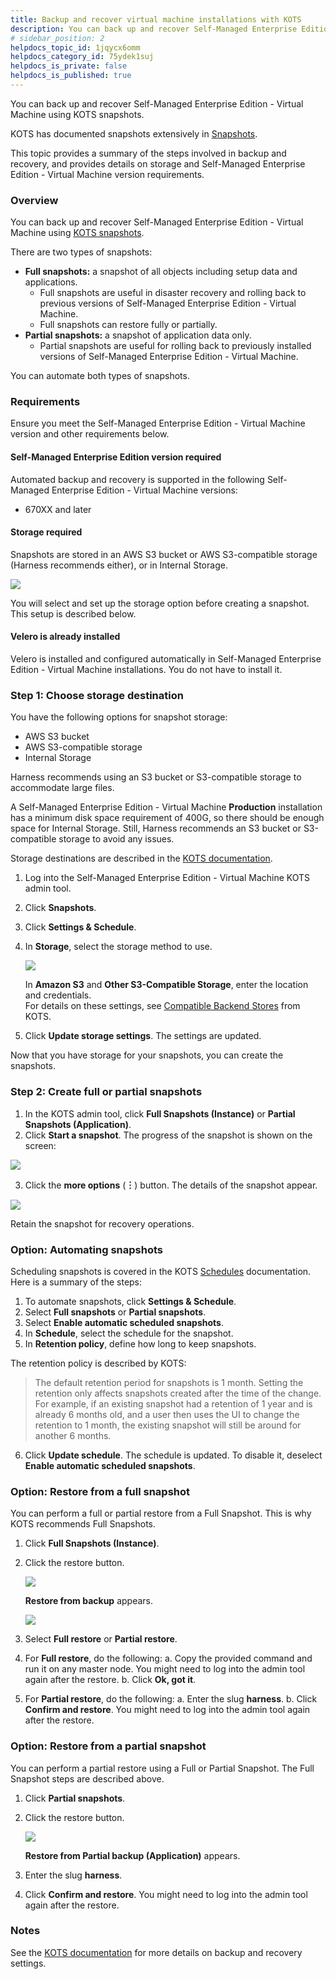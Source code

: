 ```yaml
---
title: Backup and recover virtual machine installations with KOTS
description: You can back up and recover Self-Managed Enterprise Edition - Virtual Machine using KOTS snapshots. KOTS has documented snapshots extensively in Snapshots. This topic provides a summary of the steps…
# sidebar_position: 2
helpdocs_topic_id: 1jqycx6omm
helpdocs_category_id: 75ydek1suj
helpdocs_is_private: false
helpdocs_is_published: true
---
```


You can back up and recover Self-Managed Enterprise Edition - Virtual Machine using KOTS snapshots.

KOTS has documented snapshots extensively in [Snapshots](https://kots.io/kotsadm/snapshots/overview/).

This topic provides a summary of the steps involved in backup and recovery, and provides details on storage and Self-Managed Enterprise Edition - Virtual Machine version requirements.

### Overview

You can back up and recover Self-Managed Enterprise Edition - Virtual Machine using [KOTS snapshots](https://kots.io/kotsadm/snapshots/overview/).

There are two types of snapshots:

* **Full snapshots:** a snapshot of all objects including setup data and applications.
	+ Full snapshots are useful in disaster recovery and rolling back to previous versions of Self-Managed Enterprise Edition - Virtual Machine.
	+ Full snapshots can restore fully or partially.
* **Partial snapshots:** a snapshot of application data only.
	+ Partial snapshots are useful for rolling back to previously installed versions of Self-Managed Enterprise Edition - Virtual Machine.

You can automate both types of snapshots.

### Requirements

Ensure you meet the Self-Managed Enterprise Edition - Virtual Machine version and other requirements below.

#### Self-Managed Enterprise Edition version required

Automated backup and recovery is supported in the following Self-Managed Enterprise Edition - Virtual Machine versions:

* 670XX and later

#### Storage required

Snapshots are stored in an AWS S3 bucket or AWS S3-compatible storage (Harness recommends either), or in Internal Storage.

![](./static/virtual-machine-on-prem-backup-and-recovery-00.png)

You will select and set up the storage option before creating a snapshot. This setup is described below.

#### Velero is already installed

Velero is installed and configured automatically in Self-Managed Enterprise Edition - Virtual Machine installations. You do not have to install it.

### Step 1: Choose storage destination

You have the following options for snapshot storage:

* AWS S3 bucket
* AWS S3-compatible storage
* Internal Storage

Harness recommends using an S3 bucket or S3-compatible storage to accommodate large files.

A Self-Managed Enterprise Edition - Virtual Machine **Production** installation has a minimum disk space requirement of 400G, so there should be enough space for Internal Storage. Still, Harness recommends an S3 bucket or S3-compatible storage to avoid any issues.

Storage destinations are described in the [KOTS documentation](https://kots.io/kotsadm/snapshots/storage-destinations/).

1. Log into the Self-Managed Enterprise Edition - Virtual Machine KOTS admin tool.
2. Click **Snapshots**.
3. Click **Settings & Schedule**.
4. In **Storage**, select the storage method to use.

   ![](./static/virtual-machine-on-prem-backup-and-recovery-01.png)
   
   In **Amazon S3** and **Other S3-Compatible Storage**, enter the location and credentials.  
   For details on these settings, see [Compatible Backend Stores](https://kots.io/kotsadm/snapshots/storage-destinations/) from KOTS.
5. Click **Update storage settings**. The settings are updated.

Now that you have storage for your snapshots, you can create the snapshots.

### Step 2: Create full or partial snapshots

1. In the KOTS admin tool, click **Full Snapshots (Instance)** or **Partial Snapshots (Application)**.
2. Click **Start a snapshot**. The progress of the snapshot is shown on the screen:
 
  ![](./static/virtual-machine-on-prem-backup-and-recovery-02.png)
  
3. Click the **more options** (**︙**) button. The details of the snapshot appear.

![](./static/virtual-machine-on-prem-backup-and-recovery-03.png)

Retain the snapshot for recovery operations.

### Option: Automating snapshots

Scheduling snapshots is covered in the KOTS [Schedules](https://kots.io/kotsadm/snapshots/schedule/) documentation. Here is a summary of the steps:

1. To automate snapshots, click **Settings & Schedule**.
2. Select **Full snapshots** or **Partial snapshots**.
3. Select **Enable automatic scheduled snapshots**.
4. In **Schedule**, select the schedule for the snapshot.
5. In **Retention policy**, define how long to keep snapshots.

The retention policy is described by KOTS:


> The default retention period for snapshots is 1 month. Setting the retention only affects snapshots created after the time of the change. For example, if an existing snapshot had a retention of 1 year and is already 6 months old, and a user then uses the UI to change the retention to 1 month, the existing snapshot will still be around for another 6 months.

6. Click **Update schedule**. The schedule is updated. To disable it, deselect **Enable automatic scheduled snapshots**.

### Option: Restore from a full snapshot

You can perform a full or partial restore from a Full Snapshot. This is why KOTS recommends Full Snapshots.

1. Click **Full Snapshots (Instance)**.
2. Click the restore button.

   ![](./static/virtual-machine-on-prem-backup-and-recovery-04.png)
   
   **Restore from backup** appears.
   
   ![](./static/virtual-machine-on-prem-backup-and-recovery-05.png)
   
3. Select **Full restore** or **Partial restore**.
4. For **Full restore**, do the following:
	a. Copy the provided command and run it on any master node. You might need to log into the admin tool again after the restore.
	b. Click **Ok, got it**.
5. For **Partial restore**, do the following:
	a. Enter the slug **harness**.
	b. Click **Confirm and restore**. You might need to log into the admin tool again after the restore.

### Option: Restore from a partial snapshot

You can perform a partial restore using a Full or Partial Snapshot. The Full Snapshot steps are described above.

1. Click **Partial snapshots**.
2. Click the restore button.

   ![](./static/virtual-machine-on-prem-backup-and-recovery-06.png)
   
   **Restore from Partial backup (Application)** appears.
3. Enter the slug **harness**.
4. Click **Confirm and restore**. You might need to log into the admin tool again after the restore.

### Notes

See the [KOTS documentation](https://kots.io/kotsadm/snapshots/overview/) for more details on backup and recovery settings.

